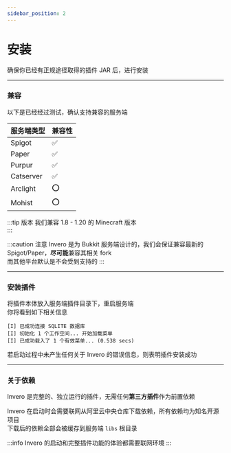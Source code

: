 ```yaml
---
sidebar_position: 2
---
```

# 安装
确保你已经有正规途径取得的插件 JAR 后，进行安装

---

### 兼容

以下是已经经过测试，确认支持兼容的服务端

| 服务端类型     | 兼容性 |
|-----------|-----|
| Spigot    | ✅   |
| Paper     | ✅   |
| Purpur    | ✅   |
| Catserver | ✅   |
| Arclight  | ⭕   |
| Mohist    | ⭕   |

:::tip 版本
我们兼容 1.8 - 1.20 的 Minecraft 版本  
:::

:::caution 注意
Invero 是为 Bukkit 服务端设计的，我们会保证兼容最新的 Spigot/Paper，**尽可能**兼容其相关 fork  
而其他平台默认是不会受到支持的
:::

---

### 安装插件

将插件本体放入服务端插件目录下，重启服务端  
你将看到如下相关信息

```
[I] 已成功连接 SQLITE 数据库
[I] 初始化 1 个工作空间... 开始加载菜单
[I] 已成功载入了 1 个有效菜单... (0.538 secs)
```

若启动过程中未产生任何关于 Invero 的错误信息，则表明插件安装成功

---


### 关于依赖

Invero 是完整的、独立运行的插件，无需任何**第三方插件**作为前置依赖

Invero 在启动时会需要联网从阿里云中央仓库下载依赖，所有依赖均为知名开源项目  
下载后的依赖全部会被缓存到服务端 `libs` 根目录

:::info
Invero 的启动和完整插件功能的体验都需要联网环境
:::
